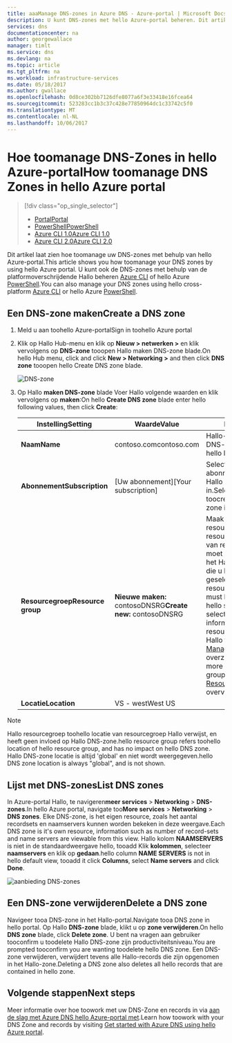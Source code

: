 ```yaml
---
title: aaaManage DNS-zones in Azure DNS - Azure-portal | Microsoft Docs
description: U kunt DNS-zones met hello Azure-portal beheren. Dit artikel wordt beschreven hoe tooupdate, verwijderen en DNS-zones maken op Azure DNS
services: dns
documentationcenter: na
author: georgewallace
manager: timlt
ms.service: dns
ms.devlang: na
ms.topic: article
ms.tgt_pltfrm: na
ms.workload: infrastructure-services
ms.date: 05/18/2017
ms.author: gwallace
ms.openlocfilehash: 0d8ce302bb7126dfe8077a6f3e33418e16fcea64
ms.sourcegitcommit: 523283cc1b3c37c428e77850964dc1c33742c5f0
ms.translationtype: MT
ms.contentlocale: nl-NL
ms.lasthandoff: 10/06/2017
---
```

# <a name="how-toomanage-dns-zones-in-hello-azure-portal"></a><span data-ttu-id="2e5ab-104">Hoe toomanage DNS-Zones in hello Azure-portal</span><span class="sxs-lookup"><span data-stu-id="2e5ab-104">How toomanage DNS Zones in hello Azure portal</span></span>

> [!div class="op_single_selector"]
> * [<span data-ttu-id="2e5ab-105">Portal</span><span class="sxs-lookup"><span data-stu-id="2e5ab-105">Portal</span></span>](dns-operations-dnszones-portal.md)
> * [<span data-ttu-id="2e5ab-106">PowerShell</span><span class="sxs-lookup"><span data-stu-id="2e5ab-106">PowerShell</span></span>](dns-operations-dnszones.md)
> * [<span data-ttu-id="2e5ab-107">Azure CLI 1.0</span><span class="sxs-lookup"><span data-stu-id="2e5ab-107">Azure CLI 1.0</span></span>](dns-operations-dnszones-cli-nodejs.md)
> * [<span data-ttu-id="2e5ab-108">Azure CLI 2.0</span><span class="sxs-lookup"><span data-stu-id="2e5ab-108">Azure CLI 2.0</span></span>](dns-operations-dnszones-cli.md)

<span data-ttu-id="2e5ab-109">Dit artikel laat zien hoe toomanage uw DNS-zones met behulp van hello Azure-portal.</span><span class="sxs-lookup"><span data-stu-id="2e5ab-109">This article shows you how toomanage your DNS zones by using hello Azure portal.</span></span> <span data-ttu-id="2e5ab-110">U kunt ook de DNS-zones met behulp van de platformoverschrijdende Hallo beheren [Azure CLI](dns-operations-dnszones-cli.md) of hello Azure [PowerShell](dns-operations-dnszones.md).</span><span class="sxs-lookup"><span data-stu-id="2e5ab-110">You can also manage your DNS zones using hello cross-platform [Azure CLI](dns-operations-dnszones-cli.md) or hello Azure [PowerShell](dns-operations-dnszones.md).</span></span>

## <a name="create-a-dns-zone"></a><span data-ttu-id="2e5ab-111">Een DNS-zone maken</span><span class="sxs-lookup"><span data-stu-id="2e5ab-111">Create a DNS zone</span></span>

1. <span data-ttu-id="2e5ab-112">Meld u aan toohello Azure-portal</span><span class="sxs-lookup"><span data-stu-id="2e5ab-112">Sign in toohello Azure portal</span></span>
2. <span data-ttu-id="2e5ab-113">Klik op Hallo Hub-menu en klik op **Nieuw > netwerken >** en klik vervolgens op **DNS-zone** tooopen Hallo maken DNS-zone blade.</span><span class="sxs-lookup"><span data-stu-id="2e5ab-113">On hello Hub menu, click and click **New > Networking >** and then click **DNS zone** tooopen hello Create DNS zone blade.</span></span>

    ![DNS-zone](./media/dns-operations-dnszones-portal/openzone650.png)

4. <span data-ttu-id="2e5ab-115">Op Hallo **maken DNS-zone** blade Voer Hallo volgende waarden en klik vervolgens op **maken**:</span><span class="sxs-lookup"><span data-stu-id="2e5ab-115">On hello **Create DNS zone** blade enter hello following values, then click **Create**:</span></span>


   | <span data-ttu-id="2e5ab-116">**Instelling**</span><span class="sxs-lookup"><span data-stu-id="2e5ab-116">**Setting**</span></span> | <span data-ttu-id="2e5ab-117">**Waarde**</span><span class="sxs-lookup"><span data-stu-id="2e5ab-117">**Value**</span></span> | <span data-ttu-id="2e5ab-118">**Details**</span><span class="sxs-lookup"><span data-stu-id="2e5ab-118">**Details**</span></span> |
   |---|---|---|
   |<span data-ttu-id="2e5ab-119">**Naam**</span><span class="sxs-lookup"><span data-stu-id="2e5ab-119">**Name**</span></span>|<span data-ttu-id="2e5ab-120">contoso.com</span><span class="sxs-lookup"><span data-stu-id="2e5ab-120">contoso.com</span></span>|<span data-ttu-id="2e5ab-121">Hallo-naam van Hallo DNS-zone</span><span class="sxs-lookup"><span data-stu-id="2e5ab-121">hello name of hello DNS zone</span></span>|
   |<span data-ttu-id="2e5ab-122">**Abonnement**</span><span class="sxs-lookup"><span data-stu-id="2e5ab-122">**Subscription**</span></span>|<span data-ttu-id="2e5ab-123">[Uw abonnement]</span><span class="sxs-lookup"><span data-stu-id="2e5ab-123">[Your subscription]</span></span>|<span data-ttu-id="2e5ab-124">Selecteer een abonnement toocreate Hallo DNS-zone in.</span><span class="sxs-lookup"><span data-stu-id="2e5ab-124">Select a subscription toocreate hello DNS zone in.</span></span>|
   |<span data-ttu-id="2e5ab-125">**Resourcegroep**</span><span class="sxs-lookup"><span data-stu-id="2e5ab-125">**Resource group**</span></span>|<span data-ttu-id="2e5ab-126">**Nieuwe maken:** contosoDNSRG</span><span class="sxs-lookup"><span data-stu-id="2e5ab-126">**Create new:** contosoDNSRG</span></span>|<span data-ttu-id="2e5ab-127">Maak een resourcegroep.</span><span class="sxs-lookup"><span data-stu-id="2e5ab-127">Create a resource group.</span></span> <span data-ttu-id="2e5ab-128">de naam van resourcegroep Hallo moet uniek zijn binnen het Hallo-abonnement die u hebt geselecteerd.</span><span class="sxs-lookup"><span data-stu-id="2e5ab-128">hello resource group name must be unique within hello subscription you selected.</span></span> <span data-ttu-id="2e5ab-129">meer informatie over resourcegroepen lezen Hallo toolearn [Resource Manager](../azure-resource-manager/resource-group-overview.md?toc=%2fazure%2fdns%2ftoc.json#resource-groups) overzichtsartikel.</span><span class="sxs-lookup"><span data-stu-id="2e5ab-129">toolearn more about resource groups, read hello [Resource Manager](../azure-resource-manager/resource-group-overview.md?toc=%2fazure%2fdns%2ftoc.json#resource-groups) overview article.</span></span>|
   |<span data-ttu-id="2e5ab-130">**Locatie**</span><span class="sxs-lookup"><span data-stu-id="2e5ab-130">**Location**</span></span>|<span data-ttu-id="2e5ab-131">VS - west</span><span class="sxs-lookup"><span data-stu-id="2e5ab-131">West US</span></span>||

> [!NOTE]
> <span data-ttu-id="2e5ab-132">Hallo resourcegroep toohello locatie van resourcegroep Hallo verwijst, en heeft geen invloed op Hallo DNS-zone.</span><span class="sxs-lookup"><span data-stu-id="2e5ab-132">hello resource group refers toohello location of hello resource group, and has no impact on hello DNS zone.</span></span> <span data-ttu-id="2e5ab-133">Hallo DNS-zone locatie is altijd 'global' en niet wordt weergegeven.</span><span class="sxs-lookup"><span data-stu-id="2e5ab-133">hello DNS zone location is always "global", and is not shown.</span></span>

## <a name="list-dns-zones"></a><span data-ttu-id="2e5ab-134">Lijst met DNS-zones</span><span class="sxs-lookup"><span data-stu-id="2e5ab-134">List DNS zones</span></span>

<span data-ttu-id="2e5ab-135">In Azure-portal Hallo, te navigeren**meer services** > **Networking** > **DNS-zones**.</span><span class="sxs-lookup"><span data-stu-id="2e5ab-135">In hello Azure portal, navigate too**More services** > **Networking** > **DNS zones**.</span></span> <span data-ttu-id="2e5ab-136">Elke DNS-zone, is het eigen resource, zoals het aantal recordsets en naamservers kunnen worden bekeken in deze weergave.</span><span class="sxs-lookup"><span data-stu-id="2e5ab-136">Each DNS zone is it's own resource, information such as number of record-sets and name servers are viewable from this view.</span></span> <span data-ttu-id="2e5ab-137">Hallo kolom **NAAMSERVERS** is niet in de standaardweergave hello, tooadd Klik **kolommen**, selecteer **naamservers** en klik op **gedaan**.</span><span class="sxs-lookup"><span data-stu-id="2e5ab-137">hello column **NAME SERVERS** is not in hello default view, tooadd it click **Columns**, select **Name servers** and click **Done**.</span></span>

![aanbieding DNS-zones](./media/dns-operations-dnszones-portal/listzones.png)

## <a name="delete-a-dns-zone"></a><span data-ttu-id="2e5ab-139">Een DNS-zone verwijderen</span><span class="sxs-lookup"><span data-stu-id="2e5ab-139">Delete a DNS zone</span></span>

<span data-ttu-id="2e5ab-140">Navigeer tooa DNS-zone in het Hallo-portal.</span><span class="sxs-lookup"><span data-stu-id="2e5ab-140">Navigate tooa DNS zone in hello portal.</span></span> <span data-ttu-id="2e5ab-141">Op Hallo **DNS-zone** blade, klikt u op **zone verwijderen**.</span><span class="sxs-lookup"><span data-stu-id="2e5ab-141">On hello **DNS zone** blade, click **Delete zone**.</span></span> <span data-ttu-id="2e5ab-142">U bent na vragen aan gebruiker tooconfirm u toodelete Hallo DNS-zone zijn productiviteitsniveau.</span><span class="sxs-lookup"><span data-stu-id="2e5ab-142">You are prompted tooconfirm you are wanting toodelete hello DNS zone.</span></span> <span data-ttu-id="2e5ab-143">Een DNS-zone verwijderen, verwijdert tevens alle Hallo-records die zijn opgenomen in het Hallo-zone.</span><span class="sxs-lookup"><span data-stu-id="2e5ab-143">Deleting a DNS zone also deletes all hello records that are contained in hello zone.</span></span>

## <a name="next-steps"></a><span data-ttu-id="2e5ab-144">Volgende stappen</span><span class="sxs-lookup"><span data-stu-id="2e5ab-144">Next steps</span></span>

<span data-ttu-id="2e5ab-145">Meer informatie over hoe toowork met uw DNS-Zone en records in via [aan de slag met Azure DNS hello Azure-portal met](dns-getstarted-portal.md).</span><span class="sxs-lookup"><span data-stu-id="2e5ab-145">Learn how toowork with your DNS Zone and records by visiting [Get started with Azure DNS using hello Azure portal](dns-getstarted-portal.md).</span></span>
